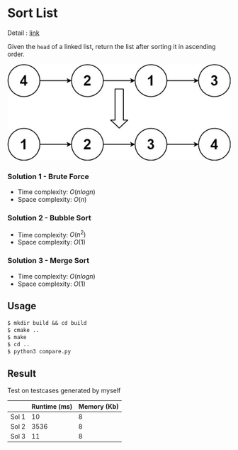 # Sort List
Detail : [link](https://leetcode.com/problems/sqrtx)

Given the `head` of a linked list, return the list after sorting it in ascending order.

![sort_list_1](./sort_list_1.jpg)

### Solution 1 - Brute Force
* Time complexity: $O(nlog n)$
* Space complexity: $O(n)$

### Solution 2 - Bubble Sort
* Time complexity: $O(n^2)$
* Space complexity: $O(1)$

### Solution 3 - Merge Sort
* Time complexity: $O(nlog n)$
* Space complexity: $O(1)$

## Usage
```shell
$ mkdir build && cd build
$ cmake ..
$ make
$ cd ..
$ python3 compare.py
```

## Result
Test on testcases generated by myself

|       | Runtime (ms) | Memory (Kb) |
|-------|--------------|-------------|
| Sol 1 | 10           | 8           |
| Sol 2 | 3536         | 8           |
| Sol 3 | 11           | 8          |
